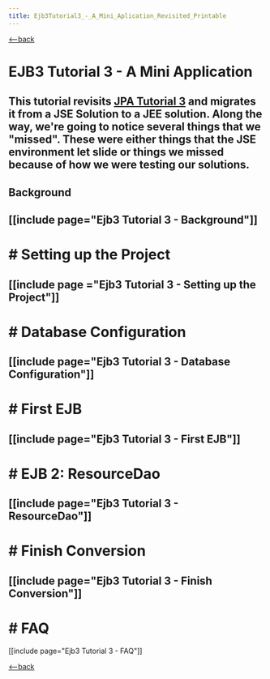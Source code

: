 ```yaml
---
title: Ejb3Tutorial3_-_A_Mini_Aplication_Revisited_Printable
---
```

[<--back]({{_site.pagesurl}}/EJB_3_and_Java_Persistence_API)

# EJB3 Tutorial 3 - A Mini Application 

This tutorial revisits [JPA Tutorial 3]({{_site.pagesurl}}/JPA_Tutorial_3_-_A_Mini_Application) and migrates it from a JSE Solution to a JEE solution. Along the way, we're going to notice several things that we "missed". These were either things that the JSE environment let slide or things we missed because of how we were testing our solutions.
----
## Background
[[include page="Ejb3 Tutorial 3 - Background"]]
----
# # Setting up the Project 
[[include page ="Ejb3 Tutorial 3 - Setting up the Project"]]
----
# # Database Configuration 
[[include page="Ejb3 Tutorial 3 - Database Configuration"]]
----
# # First EJB 
[[include page="Ejb3 Tutorial 3 - First EJB"]]
----
# # EJB 2: ResourceDao 
[[include page="Ejb3 Tutorial 3 - ResourceDao"]]
----
# # Finish Conversion 
[[include page="Ejb3 Tutorial 3 - Finish Conversion"]]
----
# # FAQ 
[[include page="Ejb3 Tutorial 3 - FAQ"]]

[<--back]({{_site.pagesurl}}/EJB_3_and_Java_Persistence_API)
